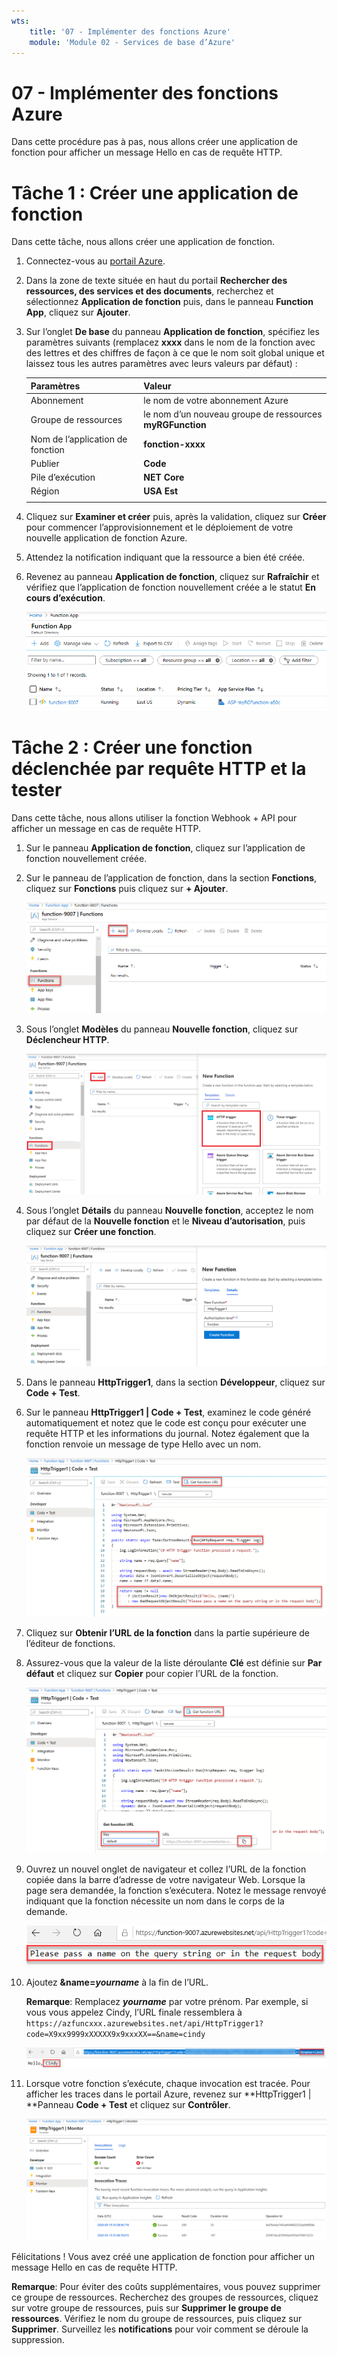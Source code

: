 ```yaml
---
wts:
    title: '07 - Implémenter des fonctions Azure'
    module: 'Module 02 - Services de base d’Azure'
---
```

# 07 - Implémenter des fonctions Azure

Dans cette procédure pas à pas, nous allons créer une application de fonction pour afficher un message Hello en cas de requête HTTP. 

# Tâche 1 : Créer une application de fonction

Dans cette tâche, nous allons créer une application de fonction.

1. Connectez-vous au [portail Azure](https://portal.azure.com).

1. Dans la zone de texte située en haut du portail **Rechercher des ressources, des services et des documents**, recherchez et sélectionnez **Application de fonction** puis, dans le panneau **Function App**, cliquez sur **Ajouter**.

1. Sur l’onglet **De base** du panneau **Application de fonction**, spécifiez les paramètres suivants (remplacez **xxxx** dans le nom de la fonction avec des lettres et des chiffres de façon à ce que le nom soit global unique et laissez tous les autres paramètres avec leurs valeurs par défaut) : 

    | Paramètres | Valeur |
    | -- | --|
    | Abonnement | le nom de votre abonnement Azure |
    | Groupe de ressources | le nom d’un nouveau groupe de ressources **myRGFunction** |
    | Nom de l’application de fonction | **fonction-xxxx** |
    | Publier | **Code** |
    | Pile d’exécution | **NET Core** |
    | Région | **USA Est** |
    | | |	

1. Cliquez sur **Examiner et créer** puis, après la validation, cliquez sur **Créer** pour commencer l’approvisionnement et le déploiement de votre nouvelle application de fonction Azure.

1. Attendez la notification indiquant que la ressource a bien été créée.

1. Revenez au panneau **Application de fonction**, cliquez sur **Rafraîchir** et vérifiez que l’application de fonction nouvellement créée a le statut **En cours d’exécution**. 

    ![Capture d’écran de la page Function App avec la nouvelle application de fonction.](../images/0701.png)

# Tâche 2 : Créer une fonction déclenchée par requête HTTP et la tester

Dans cette tâche, nous allons utiliser la fonction Webhook + API pour afficher un message en cas de requête HTTP. 

1. Sur le panneau **Application de fonction**, cliquez sur l’application de fonction nouvellement créée. 

1. Sur le panneau de l’application de fonction, dans la section **Fonctions**, cliquez sur **Fonctions** puis cliquez sur **+ Ajouter**.

    ![Capture d’écran de l’étape de choix d’un environnement de développement dans les fonctions Azure pour le volet Mise en route de dot net dans le portail Azure. Les éléments d’affichage pour créer une nouvelle fonction dans le portail sont mis en surbrillance. Les éléments en surbrillance sont le développement de l’application de fonction, l’ajout d’une nouvelle fonction dans le portail et le bouton Continuer.](../images/0702.png)

1. Sous l’onglet **Modèles** du panneau **Nouvelle fonction**, cliquez sur **Déclencheur HTTP**. 

    ![Capture d’écran de l’étape de création d’une fonction dans les fonctions Azure pour le volet Mise en route de dot net dans le portail Azure. La fiche de déclenchement HTTP est en surbrillance pour illustrer les éléments d’affichage utilisés pour ajouter un nouveau webhook à une fonction Azure.](../images/0702a.png)

1. Sous l’onglet **Détails** du panneau **Nouvelle fonction**, acceptez le nom par défaut de la **Nouvelle fonction** et le **Niveau d’autorisation**, puis cliquez sur **Créer une fonction**. 

    ![Capture d’écran de l’étape de création d’une fonction dans les fonctions Azure pour le volet Mise en route de dot net dans le portail Azure. Le bouton Webhook + API et le bouton Créer sont en surbrillance pour illustrer les éléments d’affichage utilisés pour ajouter un nouveau webhook à une fonction Azure.](../images/0703.png)

1. Dans le panneau **HttpTrigger1**, dans la section **Développeur**, cliquez sur **Code + Test**. 

1. Sur le panneau **HttpTrigger1 \| Code + Test**, examinez le code généré automatiquement et notez que le code est conçu pour exécuter une requête HTTP et les informations du journal. Notez également que la fonction renvoie un message de type Hello avec un nom. 

    ![Capture d’écran du code de la fonction. Le message de type Hello est en surbrillance.](../images/0704.png)

1. Cliquez sur **Obtenir l’URL de la fonction** dans la partie supérieure de l’éditeur de fonctions. 

1. Assurez-vous que la valeur de la liste déroulante **Clé** est définie sur **Par défaut** et cliquez sur **Copier** pour copier l’URL de la fonction. 

    ![Capture d’écran du panneau Obtenir l’URL de la fonction dans l’éditeur de fonction du portail Azure. Les éléments d’affichage bouton Obtenir l’URL de la fonction, liste déroulante Définir la clé et bouton Copier l’URL sont en surbrillance pour indiquer comment obtenir et copier l’URL de la fonction depuis l’éditeur de fonction.](../images/0705.png)

1. Ouvrez un nouvel onglet de navigateur et collez l’URL de la fonction copiée dans la barre d’adresse de votre navigateur Web. Lorsque la page sera demandée, la fonction s’exécutera. Notez le message renvoyé indiquant que la fonction nécessite un nom dans le corps de la demande.

    ![Capture d’écran du message Veuillez indiquer un nom.](../images/0706.png)

1. Ajoutez **&name=*yourname*** à la fin de l’URL.

    **Remarque**: Remplacez ***yourname*** par votre prénom. Par exemple, si vous vous appelez Cindy, l’URL finale ressemblera à `https://azfuncxxx.azurewebsites.net/api/HttpTrigger1?code=X9xx9999xXXXXX9x9xxxXX==&name=cindy`

    ![Capture d’écran d’une URL de fonction en surbrillance et d’un exemple de nom d’utilisateur ajouté dans la barre d’adresse d’un navigateur Web. Le message de type Hello et le nom d’utilisateur sont également mis en surbrillance pour illustrer la sortie de la fonction dans la fenêtre principale du navigateur.](../images/0707.png)

1. Lorsque votre fonction s’exécute, chaque invocation est tracée. Pour afficher les traces dans le portail Azure, revenez sur **HttpTrigger1 \| **Panneau **Code + Test** et cliquez sur **Contrôler**.

    ![Capture d’écran d’un journal d’informations de traçage résultant de l’exécution de la fonction dans l’éditeur de fonction du portail Azure.](../images/0709.png) 

Félicitations ! Vous avez créé une application de fonction pour afficher un message Hello en cas de requête HTTP. 

**Remarque**: Pour éviter des coûts supplémentaires, vous pouvez supprimer ce groupe de ressources. Recherchez des groupes de ressources, cliquez sur votre groupe de ressources, puis sur **Supprimer le groupe de ressources**. Vérifiez le nom du groupe de ressources, puis cliquez sur **Supprimer**. Surveillez les **notifications** pour voir comment se déroule la suppression.
